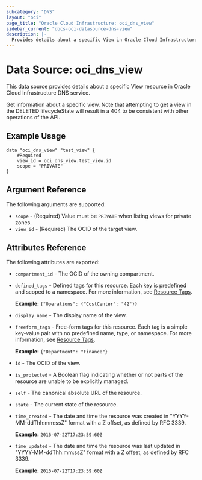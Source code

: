```yaml
---
subcategory: "DNS"
layout: "oci"
page_title: "Oracle Cloud Infrastructure: oci_dns_view"
sidebar_current: "docs-oci-datasource-dns-view"
description: |-
  Provides details about a specific View in Oracle Cloud Infrastructure DNS service
---
```


# Data Source: oci_dns_view
This data source provides details about a specific View resource in Oracle Cloud Infrastructure DNS service.

Get information about a specific view. Note that attempting to get a
view in the DELETED lifecycleState will result in a 404 to be
consistent with other operations of the API.


## Example Usage

```hcl
data "oci_dns_view" "test_view" {
	#Required
	view_id = oci_dns_view.test_view.id
	scope = "PRIVATE"
}
```

## Argument Reference

The following arguments are supported:

* `scope` - (Required) Value must be `PRIVATE` when listing views for private zones.
* `view_id` - (Required) The OCID of the target view.


## Attributes Reference

The following attributes are exported:

* `compartment_id` - The OCID of the owning compartment.
* `defined_tags` - Defined tags for this resource. Each key is predefined and scoped to a namespace. For more information, see [Resource Tags](https://docs.cloud.oracle.com/iaas/Content/General/Concepts/resourcetags.htm).

	 **Example:** `{"Operations": {"CostCenter": "42"}}` 
* `display_name` - The display name of the view. 
* `freeform_tags` - Free-form tags for this resource. Each tag is a simple key-value pair with no predefined name, type, or namespace. For more information, see [Resource Tags](https://docs.cloud.oracle.com/iaas/Content/General/Concepts/resourcetags.htm).

	 **Example:** `{"Department": "Finance"}` 
* `id` - The OCID of the view.
* `is_protected` - A Boolean flag indicating whether or not parts of the resource are unable to be explicitly managed. 
* `self` - The canonical absolute URL of the resource.
* `state` - The current state of the resource.
* `time_created` - The date and time the resource was created in "YYYY-MM-ddThh:mm:ssZ" format with a Z offset, as defined by RFC 3339.

	**Example:** `2016-07-22T17:23:59:60Z` 
* `time_updated` - The date and time the resource was last updated in "YYYY-MM-ddThh:mm:ssZ" format with a Z offset, as defined by RFC 3339.

	**Example:** `2016-07-22T17:23:59:60Z` 

